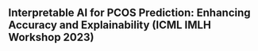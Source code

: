 ## Interpretable AI for PCOS Prediction: Enhancing Accuracy and Explainability (ICML IMLH Workshop 2023)
